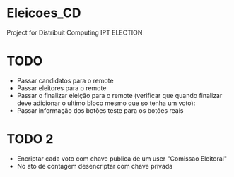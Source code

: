 # Eleicoes_CD
Project for Distribuit Computing IPT
ELECTION

# TODO
  -  Passar candidatos para o remote
  -  Passar eleitores para o remote
  -  Passar o finalizar eleição para o remote (verificar que quando finalizar deve adicionar o ultimo bloco mesmo que so tenha um voto):            
  -  Passar informação dos botões teste para os botões reais

# TODO 2
  - Encriptar cada voto com chave publica de um user "Comissao Eleitoral"
  - No ato de contagem desencriptar com chave privada
